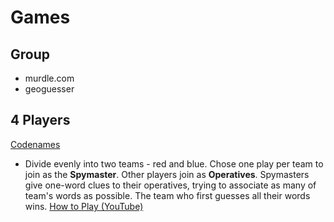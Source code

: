 # Games

## Group
* murdle.com
* geoguesser



## 4 Players
[Codenames](https://codenames.game/)
* Divide evenly into two teams - red and blue. Chose one play per team to join as the **Spymaster**.  Other players join as **Operatives**. Spymasters give one-word clues to their operatives, trying to associate as many of team's words as possible.  The team who first guesses all their words wins. [How to Play (YouTube)](https://www.youtube.com/watch?v=J8RWBooJivg)
